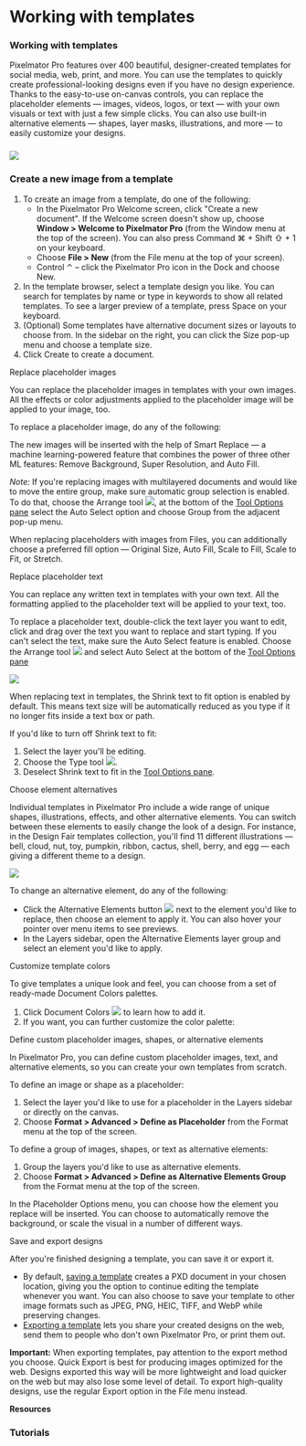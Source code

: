 # Working with templates

### Working with templates

Pixelmator Pro features over 400 beautiful, designer-created templates for social media, web, print, and more. You can use the templates to quickly create professional-looking designs even if you have no design experience. Thanks to the easy-to-use on-canvas controls, you can replace the placeholder elements — images, videos, logos, or text — with your own visuals or text with just a few simple clicks. You can also use built-in alternative elements — shapes, layer masks, illustrations, and more — to easily customize your designs.

### ![](https://help.pixelmator.com/pixelmator-pro/3.5/assets/English/1663831586000.jpeg)

### Create a new image from a template

1. To create an image from a template, do one of the following:
   * In the Pixelmator Pro Welcome screen, click "Create a new document". If the Welcome screen doesn't show up, choose **Window > Welcome to Pixelmator Pro** (from the Window menu at the top of the screen). You can also press Command ⌘ + Shift ⇧ + 1 on your keyboard.
   * Choose **File > New** (from the File menu at the top of your screen).
   * Control ⌃ – click the Pixelmator Pro icon in the Dock and choose New.
2. In the template browser, select a template design you like. You can search for templates by name or type in keywords to show all related templates. To see a larger preview of a template, press Space on your keyboard.
3. (Optional) Some templates have alternative document sizes or layouts to choose from. In the sidebar on the right, you can click the Size pop-up menu and choose a template size.
4. Click Create to create a document.

Replace placeholder images

You can replace the placeholder images in templates with your own images. All the effects or color adjustments applied to the placeholder image will be applied to your image, too.

To replace a placeholder image, do any of the following:

The new images will be inserted with the help of Smart Replace — a machine learning-powered feature that combines the power of three other ML features: Remove Background, Super Resolution, and Auto Fill.

_Note:_ If you're replacing images with multilayered documents and would like to move the entire group, make sure automatic group selection is enabled. To do that, choose the Arrange tool ![](https://help.pixelmator.com/pixelmator-pro/3.5/assets/English/1590505056000.png), at the bottom of the [Tool Options pane](https://about/support/guide/pixelmator-pro/#glossary) select the Auto Select option and choose Group from the adjacent pop-up menu.

When replacing placeholders with images from Files, you can additionally choose a preferred fill option — Original Size, Auto Fill, Scale to Fill, Scale to Fit, or Stretch.

Replace placeholder text

You can replace any written text in templates with your own text. All the formatting applied to the placeholder text will be applied to your text, too.

To replace a placeholder text, double-click the text layer you want to edit, click and drag over the text you want to replace and start typing. If you can't select the text, make sure the Auto Select feature is enabled. Choose the Arrange tool ![](https://help.pixelmator.com/pixelmator-pro/3.5/assets/English/1590505056000.png) and select Auto Select at the bottom of the [Tool Options pane](https://about/support/guide/pixelmator-pro/#glossary)

![](https://help.pixelmator.com/pixelmator-pro/3.5/assets/English/1663833394000.jpeg)

When replacing text in templates, the Shrink text to fit option is enabled by default. This means text size will be automatically reduced as you type if it no longer fits inside a text box or path.

If you'd like to turn off Shrink text to fit:

1. Select the layer you'll be editing.
2. Choose the Type tool ![](https://help.pixelmator.com/pixelmator-pro/3.5/assets/English/1580998705000.png).
3. Deselect Shrink text to fit in the [Tool Options pane](https://about/support/guide/pixelmator-pro/#glossary).

Choose element alternatives

Individual templates in Pixelmator Pro include a wide range of unique shapes, illustrations, effects, and other alternative elements. You can switch between these elements to easily change the look of a design. For instance, in the Design Fair templates collection, you'll find 11 different illustrations — bell, cloud, nut, toy, pumpkin, ribbon, cactus, shell, berry, and egg — each giving a different theme to a design.

![](https://help.pixelmator.com/pixelmator-pro/3.5/assets/English/1663833053000.jpeg)

To change an alternative element, do any of the following:

* Click the Alternative Elements button ![](https://help.pixelmator.com/pixelmator-pro/3.5/assets/English/1663673742000.png) next to the element you'd like to replace, then choose an element to apply it. You can also hover your pointer over menu items to see previews.
* In the Layers sidebar, open the Alternative Elements layer group and select an element you'd like to apply.

Customize template colors

To give templates a unique look and feel, you can choose from a set of ready-made Document Colors palettes.

1. Click Document Colors ![](https://help.pixelmator.com/pixelmator-pro/3.5/assets/English/1663671997000.png) to learn how to add it.
2. If you want, you can further customize the color palette:

Define custom placeholder images, shapes, or alternative elements

In Pixelmator Pro, you can define custom placeholder images, text, and alternative elements, so you can create your own templates from scratch.

To define an image or shape as a placeholder:

1. Select the layer you'd like to use for a placeholder in the Layers sidebar or directly on the canvas.
2. Choose **Format > Advanced > Define as Placeholder** from the Format menu at the top of the screen.

To define a group of images, shapes, or text as alternative elements:

1. Group the layers you'd like to use as alternative elements.
2. Choose **Format > Advanced > Define as Alternative Elements Group** from the Format menu at the top of the screen.

In the Placeholder Options menu, you can choose how the element you replace will be inserted. You can choose to automatically remove the background, or scale the visual in a number of different ways.

Save and export designs

After you're finished designing a template, you can save it or export it.

* By default, [saving a template](.gitbook/assets/637) creates a PXD document in your chosen location, giving you the option to continue editing the template whenever you want. You can also choose to save your template to other image formats such as JPEG, PNG, HEIC, TIFF, and WebP while preserving changes.
* [Exporting a template](.gitbook/assets/798) lets you share your created designs on the web, send them to people who don't own Pixelmator Pro, or print them out.

**Important:** When exporting templates, pay attention to the export method you choose. Quick Export is best for producing images optimized for the web. Designs exported this way will be more lightweight and load quicker on the web but may also lose some level of detail. To export high-quality designs, use the regular Export option in the File menu instead.

**Resources**

### Tutorials
